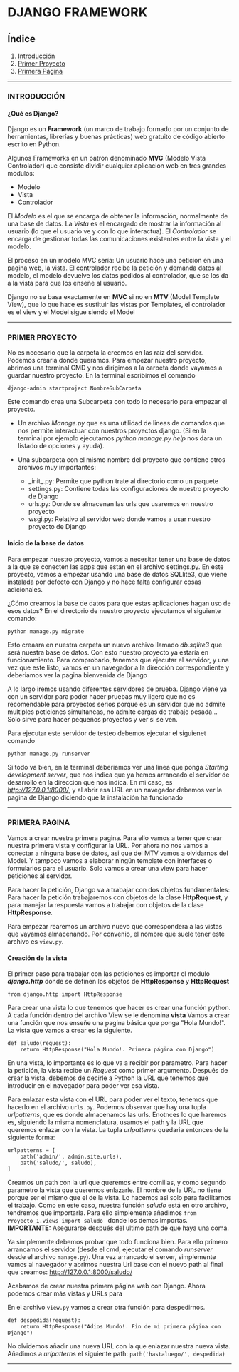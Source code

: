 # DJANGO FRAMEWORK 
## Índice

1. [Introducción](#introducción)
2. [Primer Proyecto](#primer-proyecto)
3. [Primera Página](#primera-pagina)

***

### INTRODUCCIÓN
#### ¿Qué es Django? 
Django es un **Framework** (un marco de trabajo formado por un conjunto de herramientas, librerías y buenas prácticas) web gratuito de código abierto escrito en Python.

Algunos Frameworks en un patron denominado **MVC** (Modelo Vista Controlador) que consiste dividir cualquier aplicacion web en tres grandes modulos:
- Modelo
- Vista
- Controlador

El *Modelo* es el que se encarga de obtener la información, normalmente de una base de datos.
La *Vista* es el encargado de mostrar la información al usuario (lo que el usuario ve y con lo que interactua).
El *Controlador* se encarga de gestionar todas las comunicaciones existentes entre la vista y el modelo.

El proceso en un modelo MVC sería:
Un usuario hace una peticion en una pagina web, la vista. El controlador recibe la petición y demanda datos al modelo, el modelo devuelve los datos pedidos al controlador, que se los da a la vista para que los enseñe al usuario.

Django no se basa exactamente en **MVC** si no en **MTV** (Model Template View), que lo que hace es sustituir las vistas por Templates, el controlador es el view y el Model sigue siendo el Model

***
### PRIMER PROYECTO

No es necesario que la carpeta la creemos en las raiz del servidor. Podemos crearla donde queramos.
Para empezar nuestro proyecto, abrimos una terminal CMD y nos dirigimos a la carpeta donde vayamos a guardar nuestro proyecto. En la terminal escribimos el comando

```
django-admin startproject NombreSubCarpeta
```    
    
Este comando crea una Subcarpeta con todo lo necesario para empezar el proyecto.
- Un archivo *Manage.py* que es una utilidad de lineas de comandos que nos permite interactuar con nuestros proyectos django. (Si en la terminal por ejemplo ejecutamos *python manage.py help* nos dara un listado de opciones y ayuda).

- Una subcarpeta con el mismo nombre del proyecto que contiene otros archivos muy importantes:
    - \_init\_.py: Permite que python trate al directorio como un paquete
    - settings.py: Contiene todas las configuraciones de nuestro proyecto de Django
    - urls.py: Donde se almacenan las urls que usaremos en nuestro proyecto
    - wsgi.py: Relativo al servidor web donde vamos a usar nuestro proyecto de Django
    
    
#### Inicio de la base de datos
Para empezar nuestro proyecto, vamos a necesitar tener una base de datos a la que se conecten las apps que estan en el archivo settings.py. En este proyecto, vamos a empezar usando una base de datos SQLlite3, que viene instalada por defecto con Django y no hace falta configurar cosas adicionales.

¿Cómo creamos la base de datos para que estas aplicaciones hagan uso de esos datos? En el directorio de nuestro proyecto ejecutamos el siguiente comando:

```
python manage.py migrate
```

Esto creaara en nuestra carpeta un nuevo archivo llamado *db.sqlite3* que será nuestra base de datos. Con esto nuestro proyecto ya estaría en funcionamiento. Para comprobarlo, tenemos que ejecutar el servidor, y una vez que este listo, vamos en un navegador a la dirección correspondiente y deberiamos ver la pagina bienvenida de Django

    
A lo largo iremos usando diferentes servidores de prueba. Django viene ya con un servidor para poder hacer pruebas muy ligero que no es recomendable para proyectos serios porque es un servidor que no admite multiples peticiones simultaneas, no admite cargas de trabajo pesada... Solo sirve para hacer pequeños proyectos y ver si se ven.

Para ejecutar este servidor de testeo debemos ejecutar el siguienet comando
```
python manage.py runserver
```
    
Si todo va bien, en la terminal deberiamos ver una linea que ponga *Starting development server*, que nos indica que ya hemos arrancado el servidor de desarrollo en la direccion que nos indica. En mi caso, es _http://127.0.0.1:8000/_, y al abrir esa URL en un navegador debemos ver la pagina de Django diciendo que la instalación ha funcionado

***
### PRIMERA PAGINA

Vamos a crear nuestra primera pagina. Para ello vamos a tener que crear nuestra primera vista y configurar la URL. Por ahora no nos vamos a conectar a ninguna base de datos, asi que del MTV vamos a olvidarnos del Model. Y tampoco vamos a elaborar ningún template con interfaces o formularios para el usuario. Solo vamos a crear una view para hacer peticiones al servidor. 

Para hacer la petición, Django va a trabajar con dos objetos fundamentales:
Para hacer la petición trabajaremos con objetos de la clase **HttpRequest**, y para manejar la respuesta vamos a trabajar con objetos de la clase **HttpResponse**.

Para empezar rearemos un archivo nuevo que correspondera a las vistas que vayamos almacenando. Por convenio, el nombre que suele tener este archivo es ``view.py``.

#### Creación de la vista
El primer paso para trabajar con las peticiones es importar el modulo ***django.http*** donde se definen los objetos de **HttpResponse** y **HttpRequest**
```
from django.http import HttpResponse
```
Para crear una vista lo que tenemos que hacer es crear una función python. A cada función dentro del archivo View se le denomina **vista** Vamos a crear una función que nos enseñe una pagina básica que ponga "Hola Mundo!". La vista que vamos a crear es la siguiente.

```
def saludo(request):
    return HttpResponse("Hola Mundo!. Primera página con Django")
```

En una vista, lo importante es lo que va a recibir por parametro. Para hacer la petición, la vista recibe un *Request* como primer argumento. 
Después de crear la vista, debemos de decirle a Python la URL que tenemos que introducir en el navegador para poder ver esa vista.

Para enlazar esta vista con el URL para poder ver el texto, tenemos que hacerlo en el archivo ``urls.py``. Podemos observar que hay una tupla *urlpatterns*, que es donde almacenamos las urls. Enotnces lo que haremos es, siguiendo la misma nomenclatura, usamos el path y la URL que queremos enlazar con la vista. La tupla *urlpatterns* quedaria entonces de la siguiente forma:

```
urlpatterns = [
    path('admin/', admin.site.urls),
    path('saludo/', saludo),
]
```

Creamos un path con la url que queremos entre comillas, y como segundo parametro la vista que queremos enlazarle. El nombre de la URL no tiene porque ser el mismo que el de la vista. Lo hacemos asi solo para facilitarnos el trabajo. Como en este caso, nuestra función *saludo* está en otro archivo, tendremos que importarla. Para ello simplemente añadimos ``from Proyecto_1.views import saludo
`` donde los demas importas.
 **IMPORTANTE:** Asegurarse después del ultimo path de que haya una coma.

 Ya simplemente debemos probar que todo funciona bien. Para ello primero arrancamos el servidor (desde el cmd, ejecutar el comando *runserver* desde el archivo ``manage.py``). Una vez arrancado el server, simplemente vamos al navegador y abrimos nuestra Url base con el nuevo path al final que creamos:  http://127.0.0.1:8000/saludo/

 Acabamos de crear nuestra primera página web con Django. Ahora podemos crear más vistas y URLs para 

 En el archivo ``view.py`` vamos a crear otra función para despedirnos.  

``` 
def despedida(request):
    return HttpResponse("Adios Mundo!. Fin de mi primera página con Django")
```

No olvidemos añadir una nueva URL con la que enlazar nuestra nueva vista. Añadimos a *urlpatterns* el siguiente path: ``path('hastaluego/', despedida)``

***